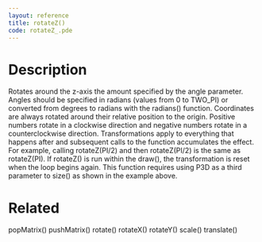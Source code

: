 ```yaml
---
layout: reference
title: rotateZ()
code: rotateZ_.pde
---
```


# Description

Rotates around the z-axis the amount specified by the angle parameter. Angles should be specified in radians (values from 0 to TWO_PI) or converted from degrees to radians with the radians() function. Coordinates are always rotated around their relative position to the origin. Positive numbers rotate in a clockwise direction and negative numbers rotate in a counterclockwise direction. Transformations apply to everything that happens after and subsequent calls to the function accumulates the effect. For example, calling rotateZ(PI/2) and then rotateZ(PI/2) is the same as rotateZ(PI). If rotateZ() is run within the draw(), the transformation is reset when the loop begins again. This function requires using P3D as a third parameter to size() as shown in the example above. 

# Related

popMatrix()
pushMatrix()
rotate()
rotateX()
rotateY()
scale()
translate()
